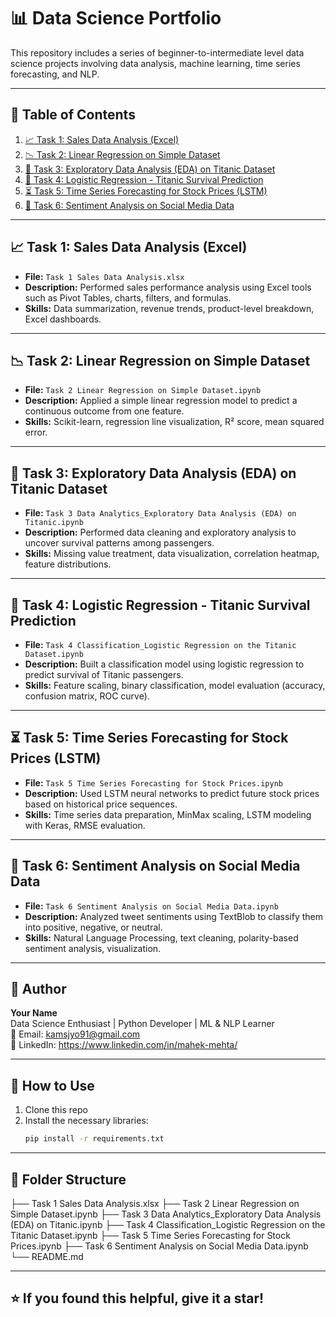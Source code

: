 # 📊 Data Science Portfolio

This repository includes a series of beginner-to-intermediate level data science projects involving data analysis, machine learning, time series forecasting, and NLP.

---

## 🔖 Table of Contents

1. [📈 Task 1: Sales Data Analysis (Excel)](#-task-1-sales-data-analysis-excel)
2. [📉 Task 2: Linear Regression on Simple Dataset](#-task-2-linear-regression-on-simple-dataset)
3. [🚢 Task 3: Exploratory Data Analysis (EDA) on Titanic Dataset](#-task-3-exploratory-data-analysis-eda-on-titanic-dataset)
4. [🧮 Task 4: Logistic Regression - Titanic Survival Prediction](#-task-4-logistic-regression---titanic-survival-prediction)
5. [⏳ Task 5: Time Series Forecasting for Stock Prices (LSTM)](#-task-5-time-series-forecasting-for-stock-prices-lstm)
6. [💬 Task 6: Sentiment Analysis on Social Media Data](#-task-6-sentiment-analysis-on-social-media-data)

---

## 📈 Task 1: Sales Data Analysis (Excel)

- **File:** `Task 1 Sales Data Analysis.xlsx`
- **Description:** Performed sales performance analysis using Excel tools such as Pivot Tables, charts, filters, and formulas.
- **Skills:** Data summarization, revenue trends, product-level breakdown, Excel dashboards.

---

## 📉 Task 2: Linear Regression on Simple Dataset

- **File:** `Task 2 Linear Regression on Simple Dataset.ipynb`
- **Description:** Applied a simple linear regression model to predict a continuous outcome from one feature.
- **Skills:** Scikit-learn, regression line visualization, R² score, mean squared error.

---

## 🚢 Task 3: Exploratory Data Analysis (EDA) on Titanic Dataset

- **File:** `Task 3 Data Analytics_Exploratory Data Analysis (EDA) on Titanic.ipynb`
- **Description:** Performed data cleaning and exploratory analysis to uncover survival patterns among passengers.
- **Skills:** Missing value treatment, data visualization, correlation heatmap, feature distributions.

---

## 🧮 Task 4: Logistic Regression - Titanic Survival Prediction

- **File:** `Task 4 Classification_Logistic Regression on the Titanic Dataset.ipynb`
- **Description:** Built a classification model using logistic regression to predict survival of Titanic passengers.
- **Skills:** Feature scaling, binary classification, model evaluation (accuracy, confusion matrix, ROC curve).

---

## ⏳ Task 5: Time Series Forecasting for Stock Prices (LSTM)

- **File:** `Task 5 Time Series Forecasting for Stock Prices.ipynb`
- **Description:** Used LSTM neural networks to predict future stock prices based on historical price sequences.
- **Skills:** Time series data preparation, MinMax scaling, LSTM modeling with Keras, RMSE evaluation.

---

## 💬 Task 6: Sentiment Analysis on Social Media Data

- **File:** `Task 6 Sentiment Analysis on Social Media Data.ipynb`
- **Description:** Analyzed tweet sentiments using TextBlob to classify them into positive, negative, or neutral.
- **Skills:** Natural Language Processing, text cleaning, polarity-based sentiment analysis, visualization.

---

## 🧠 Author

**Your Name**  
Data Science Enthusiast | Python Developer | ML & NLP Learner  
📧 Email: kamsjyo91@gmail.com  
🔗 LinkedIn: https://www.linkedin.com/in/mahek-mehta/  

---

## 📌 How to Use

1. Clone this repo
2. Install the necessary libraries:
   ```bash
   pip install -r requirements.txt

---

## 📂 Folder Structure
├── Task 1 Sales Data Analysis.xlsx
├── Task 2 Linear Regression on Simple Dataset.ipynb
├── Task 3 Data Analytics_Exploratory Data Analysis (EDA) on Titanic.ipynb
├── Task 4 Classification_Logistic Regression on the Titanic Dataset.ipynb
├── Task 5 Time Series Forecasting for Stock Prices.ipynb
├── Task 6 Sentiment Analysis on Social Media Data.ipynb
└── README.md

---

## ⭐️ If you found this helpful, give it a star!
